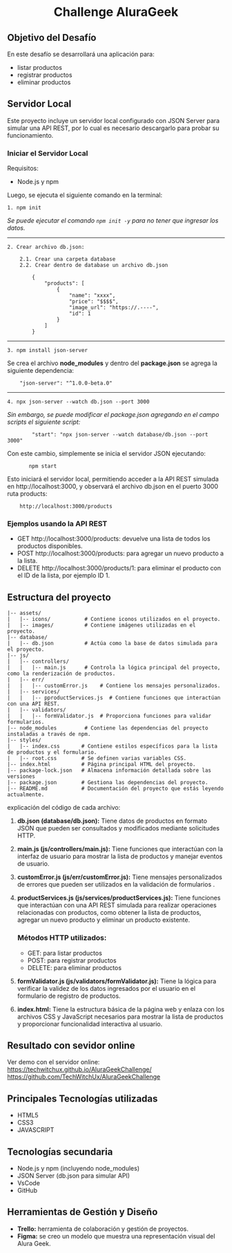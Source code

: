 # <p align="center">Challenge AluraGeek</p>

## Objetivo del Desafío
En este desafío se desarrollará una aplicación para:
* listar productos
* registrar productos
* eliminar productos

## Servidor Local
Este proyecto incluye un servidor local configurado con JSON Server para simular una API REST, por lo cual es necesario descargarlo para probar su funcionamiento.

### Iniciar el Servidor Local

Requisitos:
 
* Node.js y npm 

Luego, se ejecuta el siguiente comando en la terminal:

    1. npm init

*Se puede ejecutar el comando `npm init -y` para no tener que ingresar los datos.*

---
    2. Crear archivo db.json:

        2.1. Crear una carpeta database
        2.2. Crear dentro de database un archivo db.json

            {
                "products": [
                    {
                        "name": "xxxx",
                        "price": "$$$$",
                        "image_url": "https://.----",
                        "id": 1
                    }
                ]
            }
---
    3. npm install json-server
Se crea el archivo **node_modules** y dentro del **package.json** se agrega la siguiente dependencia:

        "json-server": "^1.0.0-beta.0"
---
    4. npx json-server --watch db.json --port 3000

*Sin embargo, se puede modificar el package.json agregando en el campo scripts el siguiente script:*

            "start": "npx json-server --watch database/db.json --port 3000"

Con este cambio, simplemente se inicia el servidor JSON ejecutando:

           npm start

Esto iniciará el servidor local, permitiendo acceder a la API REST simulada en http://localhost:3000, y observará el archivo db.json en el puerto 3000 ruta products:

        http://localhost:3000/products

### Ejemplos usando la API REST
* GET http://localhost:3000/products: devuelve una lista de todos los productos disponibles.
* POST http://localhost:3000/products: para agregar un nuevo producto a la lista.
* DELETE http://localhost:3000/products/1: para eliminar el producto con el ID  de la lista, por ejemplo ID 1. 

## Estructura del proyecto
    |-- assets/
    |   |-- icons/           # Contiene iconos utilizados en el proyecto.
    |   |-- images/          # Contiene imágenes utilizadas en el proyecto.
    |-- database/
    |   |-- db.json          # Actúa como la base de datos simulada para el proyecto.
    |-- js/
    |   |-- controllers/     
    |   |   |-- main.js      # Controla la lógica principal del proyecto, como la renderización de productos.
    |   |-- err/     
    |   |   |-- customError.js    # Contiene los mensajes personalizados.
    |   |-- services/
    |   |   |-- pproductServices.js  # Contiene funciones que interactúan con una API REST.
    |   |-- validators/      
    |   |   |-- formValidator.js  # Proporciona funciones para validar formularios.
    |-- node_modules         # Contiene las dependencias del proyecto instaladas a través de npm.
    |-- styles/
    |   |-- index.css       # Contiene estilos específicos para la lista de productos y el formulario.
    |   |-- root.css        # Se definen varias variables CSS.
    |-- index.html          # Página principal HTML del proyecto.
    |-- package-lock.json   # Almacena información detallada sobre las versiones
    |-- package.json        # Gestiona las dependencias del proyecto. 
    |-- README.md           # Documentación del proyecto que estás leyendo actualmente.
    
explicación del código de cada archivo:

1. **db.json (database/db.json):** Tiene datos de productos en formato JSON que pueden ser consultados y modificados mediante solicitudes HTTP.

2. **main.js (js/controllers/main.js):** Tiene funciones que interactúan con la interfaz de usuario para mostrar la lista de productos y manejar eventos de usuario.

3. **customError.js (js/err/customError.js):** Tiene mensajes personalizados de errores que pueden ser utilizados en la validación de formularios .

4. **productServices.js (js/services/productServices.js):** Tiene funciones que interactúan con una API REST simulada para realizar operaciones relacionadas con productos, como obtener la lista de productos, agregar un nuevo producto y eliminar un producto existente.

    ### Métodos HTTP utilizados:
    * GET: para listar productos
    * POST: para registrar productos
    * DELETE: para eliminar productos


5. **formValidator.js (js/validators/formValidator.js):** Tiene la lógica para verificar la validez de los datos ingresados por el usuario en el formulario de registro de productos.

6. **index.html:** Tiene la estructura básica de la página web y enlaza con los archivos CSS y JavaScript necesarios para mostrar la lista de productos y proporcionar funcionalidad interactiva al usuario.

## Resultado con sevidor online

Ver demo con el servidor online:     https://techwitchux.github.io/AluraGeekChallenge/
https://github.com/TechWitchUx/AluraGeekChallenge


## Principales Tecnologías utilizadas
* HTML5
* CSS3
* JAVASCRIPT

## Tecnologías secundaria
* Node.js y npm (incluyendo node_modules)
* JSON Server (db.json para simular API)
* VsCode
* GitHub

## Herramientas de Gestión y Diseño
* **Trello:** herramienta de colaboración y gestión de proyectos.
* **Figma:**  se creo un modelo que muestra una representación visual del Alura Geek.
        
